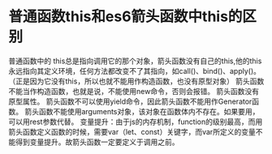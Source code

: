 # 普通函数this和es6箭头函数中this的区别
普通函数中的 this总是指向调用它的那个对象，箭头函数没有自己的this,他的this永远指向其定义环境，任何方法都改变不了其指向，如call()、bind()、apply()。（正是因为它没有this，所以也就不能用作构造函数，也没有原型对象）
箭头函数不能当作构造函数，也就是说，不能使用new命令，否则会报错。
箭头函数没有原型属性。
箭头函数不可以使用yield命令，因此箭头函数不能用作Generator函数。
箭头函数不能使用arguments对象，该对象在函数体内不存在。如果要用，可以用rest参数代替。
变量提升：由于js的内存机制，function的级别最高，而用箭头函数定义函数的时候，需要var（let、const）关键字，而var所定义的变量不能得到变量提升。故箭头函数一定要定义于调用之前。